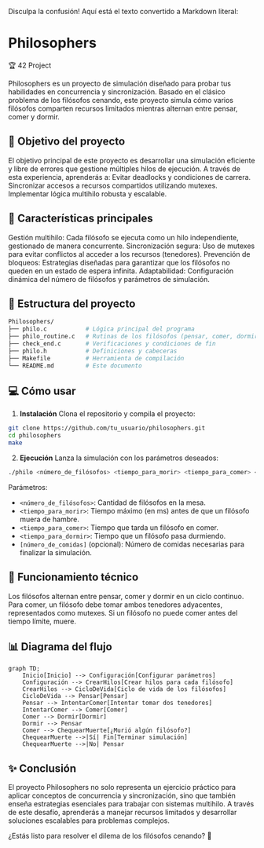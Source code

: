 Disculpa la confusión! Aquí está el texto convertido a Markdown literal:

# Philosophers
🏆 42 Project

Philosophers es un proyecto de simulación diseñado para probar tus habilidades en concurrencia y sincronización. Basado en el clásico problema de los filósofos cenando, este proyecto simula cómo varios filósofos comparten recursos limitados mientras alternan entre pensar, comer y dormir.

## 🎯 **Objetivo del proyecto**
El objetivo principal de este proyecto es desarrollar una simulación eficiente y libre de errores que gestione múltiples hilos de ejecución. A través de esta experiencia, aprenderás a:
Evitar deadlocks y condiciones de carrera.
Sincronizar accesos a recursos compartidos utilizando mutexes.
Implementar lógica multihilo robusta y escalable.

## 🚀 **Características principales**
Gestión multihilo: Cada filósofo se ejecuta como un hilo independiente, gestionado de manera concurrente.
Sincronización segura: Uso de mutexes para evitar conflictos al acceder a los recursos (tenedores).
Prevención de bloqueos: Estrategias diseñadas para garantizar que los filósofos no queden en un estado de espera infinita.
Adaptabilidad: Configuración dinámica del número de filósofos y parámetros de simulación.

## 📁 **Estructura del proyecto**
```bash
Philosophers/
├── philo.c           # Lógica principal del programa
├── philo_routine.c   # Rutinas de los filósofos (pensar, comer, dormir)
├── check_end.c       # Verificaciones y condiciones de fin
├── philo.h           # Definiciones y cabeceras
├── Makefile          # Herramienta de compilación
└── README.md         # Este documento
```

## 💻 **Cómo usar**
1. **Instalación**
Clona el repositorio y compila el proyecto:
```bash
git clone https://github.com/tu_usuario/philosophers.git
cd philosophers
make
```
2. **Ejecución**
Lanza la simulación con los parámetros deseados:
```bash
./philo <número_de_filósofos> <tiempo_para_morir> <tiempo_para_comer> <tiempo_para_dormir> [número_de_comidas]
```
Parámetros:
* `<número_de_filósofos>`: Cantidad de filósofos en la mesa.
* `<tiempo_para_morir>`: Tiempo máximo (en ms) antes de que un filósofo muera de hambre.
* `<tiempo_para_comer>`: Tiempo que tarda un filósofo en comer.
* `<tiempo_para_dormir>`: Tiempo que un filósofo pasa durmiendo.
* `[número_de_comidas]` (opcional): Número de comidas necesarias para finalizar la simulación.

## 📖 **Funcionamiento técnico**
Los filósofos alternan entre pensar, comer y dormir en un ciclo continuo. Para comer, un filósofo debe tomar ambos tenedores adyacentes, representados como mutexes.
Si un filósofo no puede comer antes del tiempo límite, muere.

## 📊 **Diagrama del flujo**
```mermaid
graph TD;
    Inicio[Inicio] --> Configuración[Configurar parámetros]
    Configuración --> CrearHilos[Crear hilos para cada filósofo]
    CrearHilos --> CicloDeVida[Ciclo de vida de los filósofos]
    CicloDeVida --> Pensar[Pensar]
    Pensar --> IntentarComer[Intentar tomar dos tenedores]
    IntentarComer --> Comer[Comer]
    Comer --> Dormir[Dormir]
    Dormir --> Pensar
    Comer --> ChequearMuerte[¿Murió algún filósofo?]
    ChequearMuerte -->|Sí| Fin[Terminar simulación]
    ChequearMuerte -->|No| Pensar
```

## ✨ **Conclusión**
El proyecto Philosophers no solo representa un ejercicio práctico para aplicar conceptos de concurrencia y sincronización, sino que también enseña estrategias esenciales para trabajar con sistemas multihilo. A través de este desafío, aprenderás a manejar recursos limitados y desarrollar soluciones escalables para problemas complejos.

¿Estás listo para resolver el dilema de los filósofos cenando? 🍴

